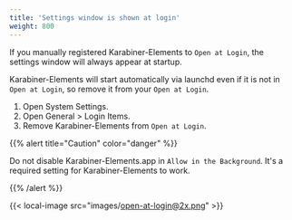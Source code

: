 ```yaml
---
title: 'Settings window is shown at login'
weight: 800
---
```


If you manually registered Karabiner-Elements to `Open at Login`, the settings window will always appear at startup.

Karabiner-Elements will start automatically via launchd even if it is not in `Open at Login`, so remove it from your `Open at Login`.

1.  Open System Settings.
2.  Open General > Login Items.
3.  Remove Karabiner-Elements from `Open at Login`.

{{% alert title="Caution" color="danger" %}}

Do not disable Karabiner-Elements.app in `Allow in the Background`.
It's a required setting for Karabiner-Elements to work.

{{% /alert %}}

{{< local-image src="images/open-at-login@2x.png" >}}
